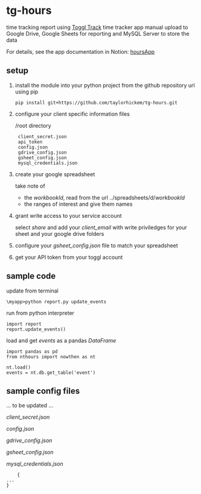 # tg-hours
time tracking report using [Toggl Track](https://track.toggl.com/timer) time tracker app manual upload to Google Drive, Google Sheets for reporting and MySQL Server to store the data

For details, see the app documentation in Notion: [hoursApp](https://rightful-sweater-058.notion.site/hoursApp-1bb08e7c9e8d45b38fb832a3b3422771)

## setup

1. install the module into your python project from the github repository url using pip

     `pip install git+https://github.com/taylorhickem/tg-hours.git`

2. configure your client specific information files 

     /root directory
     
        client_secret.json
        api_token
        config.json
        gdrive_config.json 
        gsheet_config.json
        mysql_credentials.json 
 
                 
3. create your google spreadsheet

    take note of 
    * the _workbookId_, read from the url ../spreadsheets/d/_workbookId_
    * the ranges of interest and give them names

4. grant write access to your service account

   select _share_ and add your _client_email_ with write priviledges for your sheet and your google drive folders

5. configure your _gsheet_config.json_ file to match your spreadsheet

6. get your API token from your toggl account

## sample code

update from terminal

`\myapp>python report.py update_events`

run from python interpreter

```
import report
report.update_events()
```

load and get _events_ as a pandas _DataFrame_

```
import pandas as pd
from nthours import nowthen as nt

nt.load()
events = nt.db.get_table('event')
```

## sample config files

 ... to be updated ...

  _client_secret.json_

  _config.json_

  _gdrive_config.json_

  _gsheet_config.json_

  _mysql_credentials.json_ 
    
```
    {
... 
}
```

